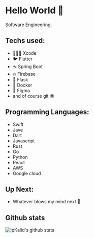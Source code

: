 

<!--

Here are some ideas to get you started:

- 🔭 I’m currently working on ...
- 🌱 I’m currently learning ...
- 👯 I’m looking to collaborate on ...
- 🤔 I’m looking for help with ...
- 💬 Ask me about ...
- 📫 How to reach me: ...
- 😄 Pronouns: ...
- ⚡ Fun fact: ...
-->


# Hello World  👋
Software Engineering.
<!-- - 🔭 I’m currently working on ...
- 🌱 I’m currently learning ...
- 👯 I’m looking to collaborate on ...
- 🤔 I’m looking for help with ...
- 💬 Ask me about ...
- 📫 How to reach me: ...
- 😄 Pronouns: ...
- ⚡ Fun fact: ...
 -->
## Techs used:

- 🧑🏻‍💻 Xcode 
- 🐦 Flutter 
- ☕️ Spring Boot
- 🔥 Firebase 
- 🐍 Flask
- 🐳 Docker 
- 🎨 Figma 
- and of course git 😜

## Programming Languages: 
- Swift
- Jave
- Dart
- Javascript 
- Rust
- Go
- Python
- React
- AWS
- Google cloud

## Up Next:
- Whatever blows my mind next 🤯
  
## Github stats

 ![IpKalid's github stats](https://github-readme-stats.vercel.app/api?username=hoangkm2801&count_private=true&theme=tokyonight&show_icons=true)
 <!--
![IpKalid's most used languages](https://github-readme-stats.vercel.app/api/top-langs/?username=hoangkm2801&langs_count=8&theme=tokyonight)
